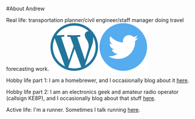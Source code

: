 #About Andrew

Real life: transportation planner/civil engineer/staff manager doing travel forecasting work.
[![Blog](images/wordpress.png)](http://www.siliconcreek.net) [![Twitter](images/twitter.png)](http://www.twitter.com/okiAndrew)

Hobby life part 1: I am a homebrewer, and I occasionally blog about it [here](http://www.runningonbeer.net).


Hobby life part 2: I am an electronics geek and amateur radio operator (callsign KE8P), and I occasionally blog about that stuff [here](http://www.ke8p.us).

Active life: I'm a runner.  Sometimes I talk running [here](http://run.runningonbeer.net).
